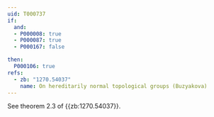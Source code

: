 ```yaml
---
uid: T000737
if:
  and:
  - P000008: true
  - P000087: true
  - P000167: false

then:
  P000106: true
refs:
  - zb: "1270.54037"
    name: On hereditarily normal topological groups (Buzyakova)
---
```


See theorem 2.3 of {{zb:1270.54037}}.
